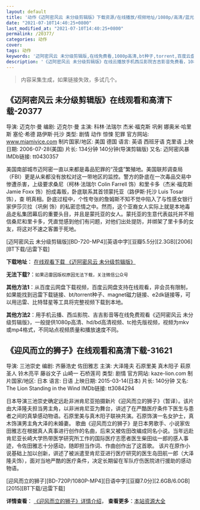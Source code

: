 ```yaml
---
layout: default
title: '动作《迈阿密风云 未分级剪辑版》下载资源/在线播放/视频地址/1080p/高清/蓝光'
date: "2021-07-10T14:40:25+0800"
last_modified_at: "2021-07-10T14:40:25+0800"
permalink: /20377/
categories: 动作
cover:
tags: 动作
keywords: '迈阿密风云 未分级剪辑版,在线免费看,1080p高清,bt种子,torrent,百度云盘,magnet,磁力链,迅雷下载资源'
description: '《迈阿密风云 未分级剪辑版》在线云播放手机西瓜影院吉吉影音免费看，1080p高清bd/hd未删减完整版和tc抢先枪版，mkv/mp4格式，附带bt/torrent种子、magnet/磁力链、百度云盘、网盘资源迅雷下载链接'
---
```


>内容采集生成，如果链接失效，多试几个。


## 《迈阿密风云 未分级剪辑版》在线观看和高清下载-20377

导演: 迈克尔·曼 编剧: 迈克尔·曼 主演: 科林·法瑞尔 杰米·福克斯 巩俐 娜奥米·哈里斯 塞伦·希德 路伊斯·托沙 类型: 剧情 动作 惊悚 犯罪 官方网站: www.miamivice.com 制片国家/地区: 美国 德国 语言: 英语 西班牙语 克里语 上映日期: 2006-07-28(美国) 片长: 134分钟 140分钟(导演剪辑版) 又名: 迈阿密风暴 IMDb链接: tt0430357

美国南部城市迈阿密一直以来都是毒品犯罪的“茂盛”繁殖地。美国联邦调查局（FBI）更是从来都没有放松对这一带地区的监控。警方的卧底在一次毒品交易中惨遭杀害，上级要求桑尼（柯林·法瑞尔 Colin Farrell 饰）和里卡多（杰米·福克斯 Jamie Foxx 饰）扮成毒贩，卧底联系其首领蒙托亚（路伊斯·托沙 Luis Tosar 饰），查 明真相。卧底过程中，个性夸张的詹姆斯不知不觉中陷入了与性感女银行家伊莎贝拉（巩俐 饰）的私密恋情之中。然而，这个亚裔女人实际上就是本地毒品走私集团幕后的重要头目，并且是蒙托亚的女人。蒙托亚的生意代表兹托并不相信桑尼和里卡多，凭直觉感到他们有问题，对他们出处提防，并绑架了里卡多的女友，将这对不速之客置于死地。


[迈阿密风云 未分级剪辑版][BD-720-MP4][英语中字][豆瓣5.5分][2.3GB][2006][BT下载/迅雷下载]

**下载地址**： [在线观看下载 《迈阿密风云 未分级剪辑版》](https://www.btdx8.com/torrent/miami_vice_2006.html) 


**无法下载?**：`如果迅雷因版权原因无法下载，关注微信公众号 `

**其他方法1**：从百度云网盘下载视频，百度云网盘支持在线观看，非会员有限制，如果能找到迅雷下载链接、bt/torrent种子、magnet磁力链接、e2dk链接等，可以用迅雷、比特彗星等工具将完整视频下载到本地。

**其他方法2**：用手机云播、西瓜影院、吉吉影音等在线免费观看《迈阿密风云 未分级剪辑版》，一般提供1080p高清、hd/bd高清视频、tc抢先版视频，视频为mkv或mp4格式，不同站点视频质量和播放速度不同。


## 《迎风而立的狮子》在线观看和高清下载-31621

导演: 三池崇史 编剧: 齐藤浩史 佐田雅志 主演: 大泽隆夫 石原里美 真木阳子 萩原圣人 铃木亮平 藤谷文子 山崎一 石桥莲司 类型: 剧情 官方网站: kaze-lion.com 制片国家/地区: 日本 语言: 日语 上映日期: 2015-03-14(日本) 片长: 140分钟 又名: The Lion Standing in the Wind IMDb链接: tt3084294

日本导演三池崇史确定远赴非洲肯尼亚拍摄新片《迎风而立的狮子》（暂译）。该片由大泽隆夫担当男主角，以非洲肯尼亚为舞台，讲述了在严酷医疗条件下医生与患者之间的真挚感动物语。石原里美与真木阳子联袂共演。石原饰演一名女护士，真木饰演男主角大泽的未婚妻。 歌曲《迎风而立的狮子》是日本男歌手、小说家佐田雅志在根据真人真事进行创作的名曲，后来又被佐田改编成同名小说。当年远赴肯尼亚长崎大学热带医学研究所工作的国际医疗志愿者医生柴田纮一郎的感人事迹，令佐田雅志十分感动，随即担当作词、作曲创作出了这首歌。 该片在原作小说基础上加以创新，讲述了被派遣至肯尼亚进行医疗研究的医生岛田航一郎（大泽隆夫饰），面对当地严酷的医疗条件，决定长期留在军队疗伤医院进行援助的感动物语。


[迎风而立的狮子][BD-720P/1080P-MP4][日语中字][豆瓣7.0分][2.6GB/6.0GB][2015][BT下载/迅雷下载]

**详情查看**： [《迎风而立的狮子》详情介绍](/movie/31621/)， **查看更多**：[本站资源大全](/movie/t/all/)

